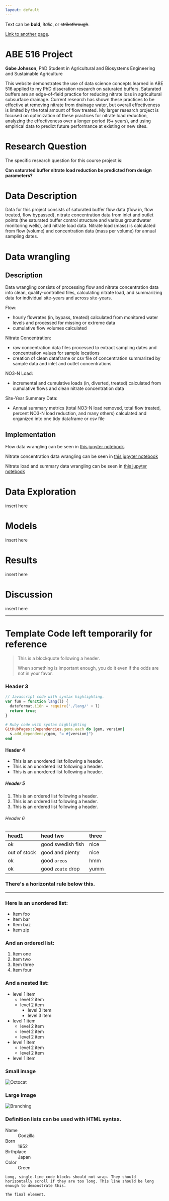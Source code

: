 ```yaml
---
layout: default
---
```


Text can be **bold**, _italic_, or ~~strikethrough~~.

[Link to another page](./another-page.html).



# ABE 516 Project
**Gabe Johnson**, PhD Student in Agricultural and Biosystems Engineering and Sustainable Agriculture

This website demonstrates the use of data science concepts learned in ABE 516 applied to my PhD disseration research on saturated buffers. Saturated buffers are an edge-of-field practice for reducing nitrate loss in agricultural subsurface drainage. Current research has shown these practices to be effective at removing nitrate from drainage water, but overall effectiveness is limited by the total amount of flow treated. My larger research project is focused on optimization of these practices for nitrate load reduction, analyzing the effectiveness over a longer period (5+ years), and using empirical data to predict future performance at existing or new sites.

# Research Question
The specific research question for this course project is:

**Can saturated buffer nitrate load reduction be predicted from design parameters?**

# Data Description
Data for this project consists of saturated buffer flow data (flow in, flow treated, flow bypassed), nitrate concentration data from inlet and outlet points (the saturated buffer control structure and various groundwater monitoring wells), and nitrate load data. Nitrate load (mass) is calculated from flow (volume) and concentration data (mass per volume) for annual sampling dates. 

# Data wrangling
## Description
Data wrangling consists of processing flow and nitrate concentration data into clean, quality-controlled files, calculating nitrate load, and summarizing data for individual site-years and across site-years. 

Flow:
* hourly flowrates (in, bypass, treated) calculated from monitored water levels and processed for missing or extreme data
* cumulative flow volumes calculated 

Nitrate Concentration:
* raw concentration data files processed to extract sampling dates and concentration values for sample locations
* creation of clean dataframe or csv file of concentration summarized by sample data and inlet and outlet concentrations

NO3-N Load:
* incremental and cumulative loads (in, diverted, treated) calculated from cumulative flows and clean nitrate concentration data

Site-Year Summary Data:
* Annual summary metrics (total NO3-N load removed, total flow treated, percent NO3-N load reduction, and many others) calculated and organized into one tidy dataframe or csv file

## Implementation
Flow data wrangling can be seen in [this jupyter notebook](./project-wrangling-1.md).

Nitrate concentration data wrangling can be seen in [this jupyter notebook](./project-wrangling-2.md)

Nitrate load and summary data wrangling can be seen in [this jupyter notebook](./project-wrangling-3.md)

# Data Exploration
insert here

# Models
insert here

# Results
insert here

# Discussion
insert here

_______________________________________________________

# Template Code left temporarily for reference

> This is a blockquote following a header.
>
> When something is important enough, you do it even if the odds are not in your favor.

### Header 3

```js
// Javascript code with syntax highlighting.
var fun = function lang(l) {
  dateformat.i18n = require('./lang/' + l)
  return true;
}
```

```ruby
# Ruby code with syntax highlighting
GitHubPages::Dependencies.gems.each do |gem, version|
  s.add_dependency(gem, "= #{version}")
end
```

#### Header 4

*   This is an unordered list following a header.
*   This is an unordered list following a header.
*   This is an unordered list following a header.

##### Header 5

1.  This is an ordered list following a header.
2.  This is an ordered list following a header.
3.  This is an ordered list following a header.

###### Header 6

| head1        | head two          | three |
|:-------------|:------------------|:------|
| ok           | good swedish fish | nice  |
| out of stock | good and plenty   | nice  |
| ok           | good `oreos`      | hmm   |
| ok           | good `zoute` drop | yumm  |

### There's a horizontal rule below this.

* * *

### Here is an unordered list:

*   Item foo
*   Item bar
*   Item baz
*   Item zip

### And an ordered list:

1.  Item one
1.  Item two
1.  Item three
1.  Item four

### And a nested list:

- level 1 item
  - level 2 item
  - level 2 item
    - level 3 item
    - level 3 item
- level 1 item
  - level 2 item
  - level 2 item
  - level 2 item
- level 1 item
  - level 2 item
  - level 2 item
- level 1 item

### Small image

![Octocat](https://github.githubassets.com/images/icons/emoji/octocat.png)

### Large image

![Branching](https://guides.github.com/activities/hello-world/branching.png)


### Definition lists can be used with HTML syntax.

<dl>
<dt>Name</dt>
<dd>Godzilla</dd>
<dt>Born</dt>
<dd>1952</dd>
<dt>Birthplace</dt>
<dd>Japan</dd>
<dt>Color</dt>
<dd>Green</dd>
</dl>

```
Long, single-line code blocks should not wrap. They should horizontally scroll if they are too long. This line should be long enough to demonstrate this.
```

```
The final element.
```

